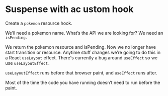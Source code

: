 # Suspense with ac ustom hook

Create a `pokemon` resource hook. 

We’ll need a pokemon name. What’s the API we are looking for? We need an `isPending.`

We return the pokemon resource and isPending. Now we no longer have start transition or resource. Anytime stuff changes we’re going to do this in a React `useLayout` effect. There's currently a bug around `useEffect` so we use `useLayoutEffect.`

`useLayoutEffect` runs before that browser paint, and `useEffect` runs after. 

Most of the time the code you have running doesn’t need to run before the paint.